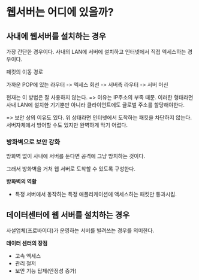 # 웹서버는 어디에 있을까?

## 사내에 웹서버를 설치하는 경우
가장 간단한 경우이다.
사내의 LAN에 서버에 설치하고 인터넷에서 직접 엑세스하는 경우이다.

패킷의 이동 경로

가까운 POP에 있는 라우터 -> 엑세스 회선 -> 서버측 라우터 -> 서버 머신

현재는 이 방법은 잘 사용하지 않는다.
=> 이유는 IP주소의 부족 때문. 이러한 형태라면 사내 LAN에 설치한 기기뿐만 아니라 클라이언트에도 글로벌 주소를 할당해야한다.

=> 보안 상의 이유도 있다. 위 상태라면 인터넷에서 도착하는 패킷을 차단하지 않는다. 서버자체에서 방어할 수도 있지만 완벽하게 막기 어렵다.

### 방화벽으로 보안 강화
방화벽 없이 사내에 서버를 둔다면 공격에 그냥 방치하는 것이다.

그래서 방화벽을 거처 웹 서버로 도착할 수 있도록 구성한다.

**방화벽의 역활**
- 특정 서버에서 동작하는 특정 애플리케이션에 액세스하는 패킷만 통과시킴.


## 데이터센터에 웹 서버를 설치하는 경우
사설업체(프로바이더)가 운영하는 서버를 빌려쓰는 경우를 의미한다.

**데이터 센터의 장점**
- 고속 엑세스
- 관리 철저
- 보안 기능 탑제(안정성 증가)



